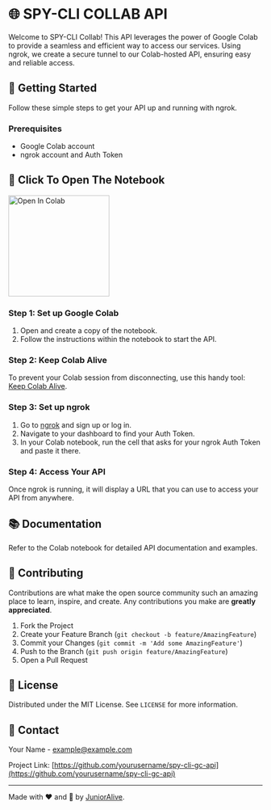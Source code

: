 # 🌐 SPY-CLI COLLAB API

Welcome to SPY-CLI Collab! This API leverages the power of Google Colab to provide a seamless and efficient way to access our services. Using ngrok, we create a secure tunnel to our Colab-hosted API, ensuring easy and reliable access.

## 🚀 Getting Started

Follow these simple steps to get your API up and running with ngrok.

### Prerequisites

- Google Colab account
- ngrok account and Auth Token

## **📖 Click To Open The Notebook**
<a href="https://colab.research.google.com/drive/1arkdhZnCxPto3mnBw9MJYX48ZB7Xm3sA?usp=sharing" target="_parent"><img src="https://github.com/junioralive/spy-cli-gc-api/assets/54473944/5db5106f-d704-4e2b-8783-4a183e28a4c6" alt="Open In Colab" width=200px/></a>

### Step 1: Set up Google Colab

1. Open and create a copy of the notebook.
2. Follow the instructions within the notebook to start the API.

### Step 2: Keep Colab Alive

To prevent your Colab session from disconnecting, use this handy tool: [Keep Colab Alive](https://gist.github.com/MohamedElashri/409bb26bd681eefcf8af6b532a661859).

### Step 3: Set up ngrok

1. Go to [ngrok](https://ngrok.com) and sign up or log in.
2. Navigate to your dashboard to find your Auth Token.
3. In your Colab notebook, run the cell that asks for your ngrok Auth Token and paste it there.

### Step 4: Access Your API

Once ngrok is running, it will display a URL that you can use to access your API from anywhere.

## 📚 Documentation

Refer to the Colab notebook for detailed API documentation and examples.

## 🤝 Contributing

Contributions are what make the open source community such an amazing place to learn, inspire, and create. Any contributions you make are **greatly appreciated**.

1. Fork the Project
2. Create your Feature Branch (`git checkout -b feature/AmazingFeature`)
3. Commit your Changes (`git commit -m 'Add some AmazingFeature'`)
4. Push to the Branch (`git push origin feature/AmazingFeature`)
5. Open a Pull Request

## 📝 License

Distributed under the MIT License. See `LICENSE` for more information.

## 📩 Contact

Your Name - example@example.com

Project Link: [https://github.com/yourusername/spy-cli-gc-api](https://github.com/yourusername/spy-cli-gc-api)

---

Made with ❤️ and 🚀 by [JuniorAlive](https://github.com/junioralive).

